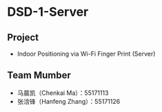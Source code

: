 # DSD-1-Server
## Project
  - Indoor Positioning via Wi-Fi Finger Print (Server)
## Team Mumber
  - 马晨凯（Chenkai Ma）：55171113
  - 张浛锋（Hanfeng Zhang）：55171126
  